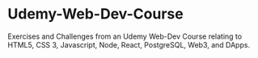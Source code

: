 # Udemy-Web-Dev-Course
Exercises and Challenges from an Udemy Web-Dev Course relating to HTML5, CSS 3, Javascript, Node, React, PostgreSQL, Web3, and DApps.
